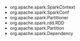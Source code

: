 * org.apache.spark.SparkContext
* org.apache.spark.SparkConf
* org.apache.spark.Partitioner
* org.apache.spark.rdd.RDD
* org.apache.spark.Partition
* org.apache.spark.Dependency



